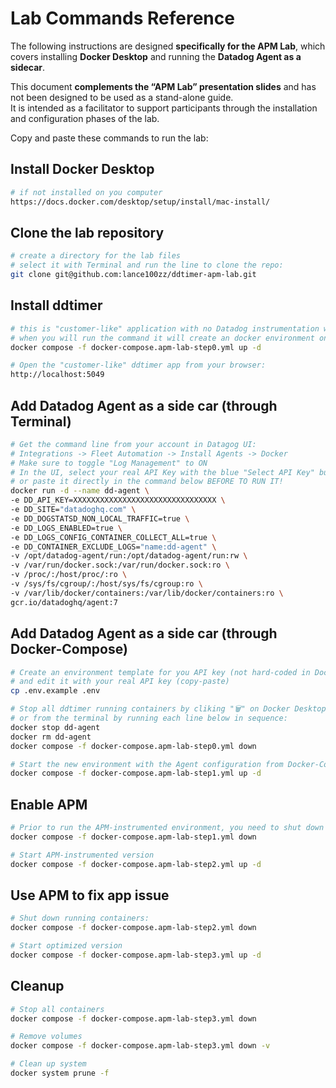 # Lab Commands Reference

The following instructions are designed **specifically for the APM Lab**, which covers installing **Docker Desktop** and running the **Datadog Agent as a sidecar**.  
 
This document **complements the “APM Lab” presentation slides** and has not been designed to be used as a stand-alone guide.  
It is intended as a facilitator to support participants through the installation and configuration phases of the lab.

Copy and paste these commands to run the lab:


## Install Docker Desktop
```bash
# if not installed on you computer
https://docs.docker.com/desktop/setup/install/mac-install/
```

## Clone the lab repository
```bash
# create a directory for the lab files
# select it with Terminal and run the line to clone the repo:
git clone git@github.com:lance100zz/ddtimer-apm-lab.git
```

## Install ddtimer
```bash
# this is "customer-like" application with no Datadog instrumentation whatsoever at this point
# when you will run the command it will create an docker environment on your computer
docker compose -f docker-compose.apm-lab-step0.yml up -d

# Open the "customer-like" ddtimer app from your browser: 
http://localhost:5049
```

## Add Datadog Agent as a side car (through Terminal)
```bash
# Get the command line from your account in Datagog UI:
# Integrations -> Fleet Automation -> Install Agents -> Docker
# Make sure to toggle "Log Management" to ON
# In the UI, select your real API Key with the blue "Select API Key" button, 
# or paste it directly in the command below BEFORE TO RUN IT!
docker run -d --name dd-agent \
-e DD_API_KEY=XXXXXXXXXXXXXXXXXXXXXXXXXXXXXXXX \
-e DD_SITE="datadoghq.com" \
-e DD_DOGSTATSD_NON_LOCAL_TRAFFIC=true \
-e DD_LOGS_ENABLED=true \
-e DD_LOGS_CONFIG_CONTAINER_COLLECT_ALL=true \
-e DD_CONTAINER_EXCLUDE_LOGS="name:dd-agent" \
-v /opt/datadog-agent/run:/opt/datadog-agent/run:rw \
-v /var/run/docker.sock:/var/run/docker.sock:ro \
-v /proc/:/host/proc/:ro \
-v /sys/fs/cgroup/:/host/sys/fs/cgroup:ro \
-v /var/lib/docker/containers:/var/lib/docker/containers:ro \
gcr.io/datadoghq/agent:7
```
## Add Datadog Agent as a side car (through Docker-Compose)
```bash
# Create an environment template for you API key (not hard-coded in Docker-Compose)
# and edit it with your real API key (copy-paste)
cp .env.example .env

# Stop all ddtimer running containers by cliking "🗑️" on Docker Desktop, 
# or from the terminal by running each line below in sequence:
docker stop dd-agent
docker rm dd-agent
docker compose -f docker-compose.apm-lab-step0.yml down

# Start the new environment with the Agent configuration from Docker-Compose
docker compose -f docker-compose.apm-lab-step1.yml up -d
```


## Enable APM 
```bash
# Prior to run the APM-instrumented environment, you need to shut down the running one:
docker compose -f docker-compose.apm-lab-step1.yml down

# Start APM-instrumented version
docker compose -f docker-compose.apm-lab-step2.yml up -d
```

## Use APM to fix app issue
```bash
# Shut down running containers:
docker compose -f docker-compose.apm-lab-step2.yml down

# Start optimized version
docker compose -f docker-compose.apm-lab-step3.yml up -d
```

## Cleanup
```bash
# Stop all containers
docker compose -f docker-compose.apm-lab-step3.yml down

# Remove volumes
docker compose -f docker-compose.apm-lab-step3.yml down -v

# Clean up system
docker system prune -f
```


